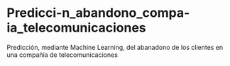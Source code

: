 # Predicci-n_abandono_compa-ia_telecomunicaciones
Predicción, mediante Machine Learning, del abanadono de los clientes en una compañía de telecomunicaciones
